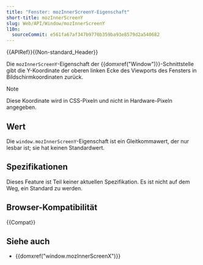 ```yaml
---
title: "Fenster: mozInnerScreenY-Eigenschaft"
short-title: mozInnerScreenY
slug: Web/API/Window/mozInnerScreenY
l10n:
  sourceCommit: e561fa67af347b9770b359ba93e8579d2a540682
---
```


{{APIRef}}{{Non-standard_Header}}

Die `mozInnerScreenY`-Eigenschaft der {{domxref("Window")}}-Schnittstelle gibt die Y-Koordinate der oberen linken Ecke des Viewports des Fensters in Bildschirmkoordinaten zurück.

> [!NOTE]
> Diese Koordinate wird in CSS-Pixeln und nicht in Hardware-Pixeln angegeben.

## Wert

Die `window.mozInnerScreenY`-Eigenschaft ist ein Gleitkommawert, der nur lesbar ist; sie hat keinen Standardwert.

## Spezifikationen

Dieses Feature ist Teil keiner aktuellen Spezifikation. Es ist nicht auf dem Weg, ein Standard zu werden.

## Browser-Kompatibilität

{{Compat}}

## Siehe auch

- {{domxref("window.mozInnerScreenX")}}
